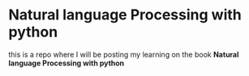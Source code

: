 # Natural language Processing with python 
this is a repo where I will be posting my learning on the book **Natural language Processing with python**

